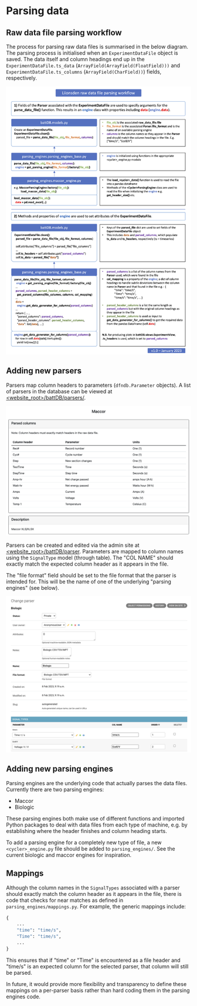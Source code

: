 # Parsing data

## Raw data file parsing workflow

The process for parsing raw data files is summarised in the below diagram. The parsing
process is initialised when an `ExperimentDataFile` object is saved. The data itself and
column headings end up in the `ExperimentDataFile.ts_data`
(`ArrayField(ArrayField(FloatField)))` and `ExperimentDataFile.ts_columns`
(`ArrayField(CharField))`) fields, respectively.

![upload data via REST API](Liionsden_parsing_workflow.png)

## Adding new parsers

Parsers map column headers to parameters (`dfndb.Parameter` objects). A list of parsers
in the database can be viewed at
[<website_root>/battDB/parsers/](http://localhost:8000/battDB/parsers/).

![mappings of column headings to parameters for the maccor parser](docs/screenshots/maccor_parser.png)

Parsers can be created and edited via the admin site at
[<website_root>/battDB/parser](http://localhost:8000/admin/battDB/parser/). Parameters
are mapped to column names using the `SignalType` model (through table). The "COL NAME"
should exactly match the expected column header as it appears in the file.

The "file format" field should be set to the file format that the parser is intended for.
This will be the name of one of the underlying "parsing engines" (see below).

![Editing the biologic parser via the admin site](docs/screenshots/edit_biologic_parser.png)

## Adding new parsing engines

Parsing engines are the underlying code that actually parses the data files.
Currently there are two parsing engines:

- Maccor
- Biologic

These parsing engines both make use of different functions and imported Python packages
to deal with data files from each type of machine, e.g. by establishing where the header
finishes and column heading starts.

To add a parsing engine for a completely new type of file, a new `<cycler>_engine.py`
file should be added to `parsing_engines/`. See the current biologic and maccor engines
for inspiration.

## Mappings

Although the column names in the `SignalTypes` associated with a parser should exactly
match the column header as it appears in the file, there is code that checks for near
matches as defined in `parsing_engines/mappings.py`. For example, the generic mappings include:

```python
{
    ...
    "time": "time/s",
    "Time": "time/s", 
    ...
}
```

This ensures that if "time" or "Time" is encountered as a file header and "time/s" is an
expected column for the selected parser, that column will still be parsed.

In future, it would provide more flexibility and transparency to define these mappings
on a per-parser basis rather than hard coding them in the parsing engines code.
